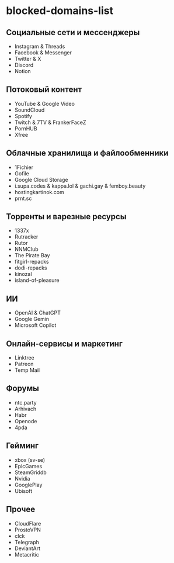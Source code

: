 # blocked-domains-list
## Социальные сети и мессенджеры
- Instagram & Threads
- Facebook & Messenger
- Twitter & X
- Discord
- Notion
## Потоковый контент
- YouTube & Google Video
- SoundCloud
- Spotify
- Twitch & 7TV & FrankerFaceZ
- PornHUB
- Xfree
## Облачные хранилища и файлообменники
- 1Fichier
- Gofile
- Google Cloud Storage
- i.supa.codes & kappa.lol & gachi.gay & femboy.beauty
- hostingkartinok.com
- prnt.sc
## Торренты и варезные ресурсы
- 1337x
- Rutracker
- Rutor
- NNMClub
- The Pirate Bay
- fitgirl-repacks
- dodi-repacks
- kinozal
- island-of-pleasure
## ИИ
- OpenAI & ChatGPT
- Google Gemin
- Microsoft Copilot
## Онлайн-сервисы и маркетинг
- Linktree
- Patreon
- Temp Mail
## Форумы
- ntc.party
- Arhivach
- Habr
- Openode
- 4pda
## Гейминг
- xbox (sv-se)
- EpicGames
- SteamGriddb
- Nvidia
- GooglePlay
- Ubisoft
## Прочее
- CloudFlare
- ProstoVPN
- clck
- Telegraph
- DeviantArt
- Metacritic
